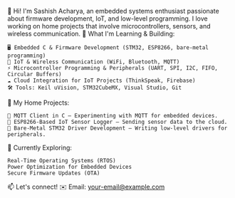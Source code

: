👋 Hi! I'm Sashish Acharya, an embedded systems enthusiast passionate about firmware development, IoT, and low-level programming. I love working on home projects that involve microcontrollers, sensors, and wireless communication.
🔹 What I'm Learning & Building:

    🖥️ Embedded C & Firmware Development (STM32, ESP8266, bare-metal programming)
    📡 IoT & Wireless Communication (WiFi, Bluetooth, MQTT)
    ⚡ Microcontroller Programming & Peripherals (UART, SPI, I2C, FIFO, Circular Buffers)
    ☁️ Cloud Integration for IoT Projects (ThinkSpeak, Firebase)
    🛠️ Tools: Keil uVision, STM32CubeMX, Visual Studio, Git

📌 My Home Projects:

    🔗 MQTT Client in C – Experimenting with MQTT for embedded devices.
    🔗 ESP8266-Based IoT Sensor Logger – Sending sensor data to the cloud.
    🔗 Bare-Metal STM32 Driver Development – Writing low-level drivers for peripherals.

🌱 Currently Exploring:

    Real-Time Operating Systems (RTOS)
    Power Optimization for Embedded Devices
    Secure Firmware Updates (OTA)

📫 Let's connect!
 ✉️ Email: your-email@example.com
